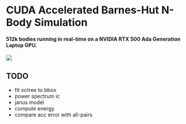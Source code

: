 # CUDA Accelerated Barnes-Hut N-Body Simulation

#### 512k bodies running in real-time on a NVIDIA RTX 500 Ada Generation Laptop GPU.

![](red-clusters.gif)

## TODO

- fit octree to bbox
- power spectrum ic
- janus model
- compute energy
- compare acc error with all-pairs
